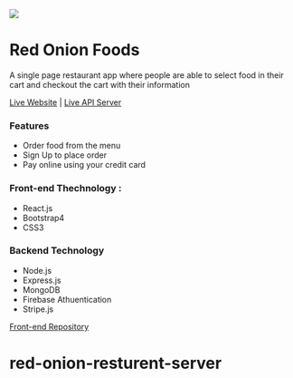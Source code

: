 ![](https://red-onion-restaura.firebaseapp.com/static/media/logo2.2ce2face.png)
# Red Onion Foods
A single page restaurant app where people are able to select food in their cart and checkout the cart with their information

[Live Website](https://red-onion-restaura.firebaseapp.com/) | [Live API Server](https://red-onion-backend.herokuapp.com/)

### Features
* Order food from the menu
* Sign Up to place order
* Pay online using your credit card

### Front-end Thechnology : 
* React.js
* Bootstrap4
* CSS3

### Backend Technology
* Node.js
* Express.js
* MongoDB
* Firebase Athuentication 
* Stripe.js

[Front-end Repository](https://github.com/iasraful/redOnion-resturent-clint)
# red-onion-resturent-server
